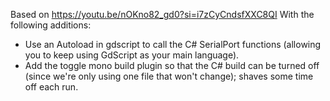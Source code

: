 Based on https://youtu.be/nOKno82_gd0?si=i7zCyCndsfXXC8QI
With the following additions:
- Use an Autoload in gdscript to call the C# SerialPort functions (allowing you to keep using GdScript as your main language).
- Add the toggle mono build plugin so that the C# build can be turned off (since we're only using one file that won't change); shaves some time off each run.

